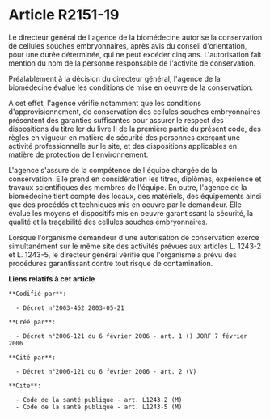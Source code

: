 # Article R2151-19

Le directeur général de l'agence de la biomédecine autorise la conservation de cellules souches embryonnaires, après avis du
conseil d'orientation, pour une durée déterminée, qui ne peut excéder cinq ans. L'autorisation fait mention du nom de la
personne responsable de l'activité de conservation.

Préalablement à la décision du directeur général, l'agence de la biomédecine évalue les conditions de mise en oeuvre de la
conservation.

A cet effet, l'agence vérifie notamment que les conditions d'approvisionnement, de conservation des cellules souches
embryonnaires présentent des garanties suffisantes pour assurer le respect des dispositions du titre Ier du livre II de la
première partie du présent code, des règles en vigueur en matière de sécurité des personnes exerçant une activité
professionnelle sur le site, et des dispositions applicables en matière de protection de l'environnement.

L'agence s'assure de la compétence de l'équipe chargée de la conservation. Elle prend en considération les titres, diplômes,
expérience et travaux scientifiques des membres de l'équipe. En outre, l'agence de la biomédecine tient compte des locaux,
des matériels, des équipements ainsi que des procédés et techniques mis en oeuvre par le demandeur. Elle évalue les moyens et
dispositifs mis en oeuvre garantissant la sécurité, la qualité et la traçabilité des cellules souches embryonnaires.

Lorsque l'organisme demandeur d'une autorisation de conservation exerce simultanément sur le même site des activités prévues
aux articles L. 1243-2 et L. 1243-5, le directeur général vérifie que l'organisme a prévu des procédures garantissant contre
tout risque de contamination.

**Liens relatifs à cet article**

	**Codifié par**:

	  - Décret n°2003-462 2003-05-21

	**Créé par**:

	  - Décret n°2006-121 du 6 février 2006 - art. 1 () JORF 7 février 2006

	**Cité par**:

	  - Décret n°2006-121 du 6 février 2006 - art. 2 (V)

	**Cite**:

	  - Code de la santé publique - art. L1243-2 (M)
	  - Code de la santé publique - art. L1243-5 (M)
